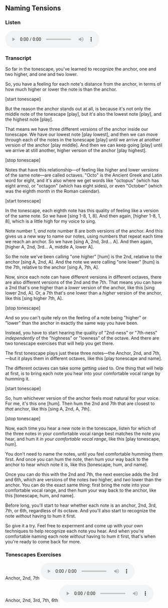 ## Naming Tensions



### Listen



<audio
    controls
    src="../media/switch_to_number_names.mp3">
        <a href="../media/switch_to_number_names.mp3"></a>
</audio>



### Transcript

So far in the tonescape, you've learned to recognize the anchor, one and two higher, and one and two lower. 

So, you have a feeling for each note's distance from the anchor, in terms of how much higher or lower the note is than the anchor.

[start tonescape]

But the reason the anchor stands out at all, is because it's not only the middle note of the tonescape [play], but it's also the lowest note [play], and the highest note [play]. 

That means we have three different *versions* of the anchor inside our tonescape. We have our lowest note [play lowest], and then we can move through each of the notes in the tonescape [play] until we arrive at another version of the anchor [play middle]. And then we can keep going [play] until we arrive at still another, higher version of the anchor [play highest].

[stop tonescape]

Notes that have this relationship&mdash;of feeling like higher and lower *versions* of the same note&mdash;are called octaves. "Octo" is the Ancient Greek and Latin word for eight, and it's also where we get words like "octopus" (which has eight arms), or "octagon" (which has eight sides), or even "October" (which was the eighth month in the Roman calendar).

[start tonescape]

In the tonescape, each eighth note has this quality of feeling like a version of the same note. So we have [sing 1-8, 1, 8]. And then again, [higher 1-8, 1, 8], which is a little high for my voice to sing.

Note number 1, *and* note number 8 are both versions of the anchor. And this gives us a new way to name our notes, using numbers that repeat each time we reach an anchor. So we have [sing A, 2nd, 3rd... A]. And then again, [higher A, 2nd, 3rd... A, middle A, lower A].

So the note we've been calling "one higher" [hum] is the 2nd, relative to the anchor [sing A, 2nd, A]. And the note we were calling "one lower" [hum] is the 7th, relative to the anchor [sing A, 7th, A].

Now, since each note can have different versions in different octaves, there are also different versions of the 2nd and the 7th. That means you can have a 2nd that's one higher than a *lower* version of the anchor, like this [sing lower 2nd, A]. Or, a 7th that's one lower than a *higher* version of the anchor, like this [sing higher 7th, A].

[stop tonescape]

And so you can't quite rely on the feeling of a note being "higher" or "lower" than the anchor in exactly the same way you have been. 

Instead, you have to start hearing the quality of "2nd-ness" or "7th-ness" *independently* of the "highness" or "lowness" of the octave. And there are two tonescape exercises that will help you get there.

The first tonescape plays just these three notes&mdash;the Anchor, 2nd, and 7th,&mdash;but it plays them in different octaves, like this [play tonescape and name].

The different octaves can take some getting used to. One thing that will help at first, is to bring each note you hear into your comfortable vocal range by humming it. 

[start tonescape]

So, hum whichever version of the anchor feels most natural for your voice. For me, it's this one [hum]. Then hum the 2nd and 7th that are closest to *that* anchor, like this [sing A, 2nd, A, 7th].

[stop tonescape]

Now, each time you hear a new note in the tonescape, listen for which of the three notes in your comfortable vocal range best matches the note you hear, and hum it *in your comfortable vocal range*, like this [play tonescape, hum].

You don't need to name the notes, until you feel comfortable humming them first. And once you can hum the note, then hum your way back to the anchor to hear which note it is, like this [tonescape, hum, and name].

Once you can do this with the 2nd and 7th, the next exercise adds the 3rd and 6th, which are versions of the notes *two* higher, and *two* lower than the anchor. You can do the exact same thing: first bring the note into your comfortable vocal range, and then hum your way back to the anchor, like this [tonescape, hum, and name].

Before long, you'll start to hear whether each note is an anchor, 2nd, 3rd, 7th, or 6th, regardless of its octave. And you'll also start to recognize the note *without* having to hum it first.

So give it a try. Feel free to experment and come up with your own techniques to help recognize each note you hear. And when you're comfortable naming each note *without* having to hum it first, that's when you're ready to come back for more.



### Tonescapes Exercises

Anchor, 2nd, 7th
<audio
    controls
    src="../media/tonescapes_4.mp3">
        <a href="../media/tonescapes_4.mp3"></a>
</audio>



Anchor, 2nd, 3rd, 7th, 6th
<audio
    controls
    src="../media/tonescapes_5.mp3">
        <a href="../media/tonescapes_5.mp3"></a>
</audio>